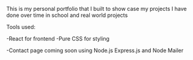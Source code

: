 This is my personal portfolio that I built to show case my projects I have done over time in school and real world projects

Tools used:

-React for frontend
-Pure CSS for styling

-Contact page coming soon using Node.js Express.js and Node Mailer
